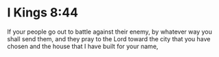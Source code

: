 # I Kings 8:44

If your people go out to battle against their enemy, by whatever way you shall send them, and they pray to the Lord toward the city that you have chosen and the house that I have built for your name,
